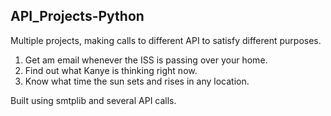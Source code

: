 ## API_Projects-Python

Multiple projects, making calls to different API to satisfy different purposes.

1. Get am email whenever the ISS is passing over your home.
2. Find out what Kanye is thinking right now.
3. Know what time the sun sets and rises in any location.

Built using smtplib and several API calls.
